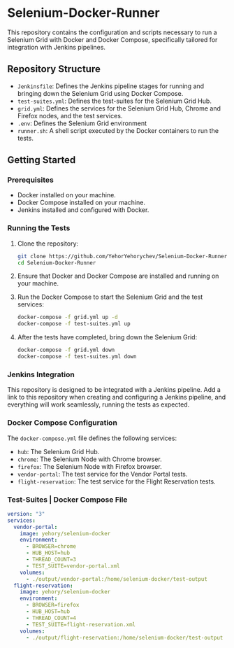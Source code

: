 # Selenium-Docker-Runner

This repository contains the configuration and scripts necessary to run a Selenium Grid with Docker and Docker Compose, specifically tailored for integration with Jenkins pipelines.

## Repository Structure

- `Jenkinsfile`: Defines the Jenkins pipeline stages for running and bringing down the Selenium Grid using Docker Compose.
- `test-suites.yml`: Defines the test-suites for the Selenium Grid Hub.
- `grid.yml`: Defines the services for the Selenium Grid Hub, Chrome and Firefox nodes, and the test services.
- `.env`: Defines the Selenium Grid environment
- `runner.sh`: A shell script executed by the Docker containers to run the tests.

## Getting Started

### Prerequisites

- Docker installed on your machine.
- Docker Compose installed on your machine.
- Jenkins installed and configured with Docker.

### Running the Tests

1. Clone the repository:
    ```sh
    git clone https://github.com/YehorYehorychev/Selenium-Docker-Runner.git
    cd Selenium-Docker-Runner
    ```

2. Ensure that Docker and Docker Compose are installed and running on your machine.

3. Run the Docker Compose to start the Selenium Grid and the test services:
    ```sh
    docker-compose -f grid.yml up -d
    docker-compose -f test-suites.yml up
    ```

4. After the tests have completed, bring down the Selenium Grid:
    ```sh
    docker-compose -f grid.yml down
    docker-compose -f test-suites.yml down
    ```

### Jenkins Integration

This repository is designed to be integrated with a Jenkins pipeline. Add a link to this repository when creating and configuring a Jenkins pipeline, and everything will work seamlessly, running the tests as expected.

### Docker Compose Configuration

The `docker-compose.yml` file defines the following services:
- `hub`: The Selenium Grid Hub.
- `chrome`: The Selenium Node with Chrome browser.
- `firefox`: The Selenium Node with Firefox browser.
- `vendor-portal`: The test service for the Vendor Portal tests.
- `flight-reservation`: The test service for the Flight Reservation tests.

### Test-Suites | Docker Compose File

```yaml
version: "3"
services:
  vendor-portal:
    image: yehory/selenium-docker
    environment:
      - BROWSER=chrome
      - HUB_HOST=hub
      - THREAD_COUNT=3
      - TEST_SUITE=vendor-portal.xml
    volumes:
      - ./output/vendor-portal:/home/selenium-docker/test-output
  flight-reservation:
    image: yehory/selenium-docker
    environment:
      - BROWSER=firefox
      - HUB_HOST=hub
      - THREAD_COUNT=4
      - TEST_SUITE=flight-reservation.xml
    volumes:
      - ./output/flight-reservation:/home/selenium-docker/test-output
